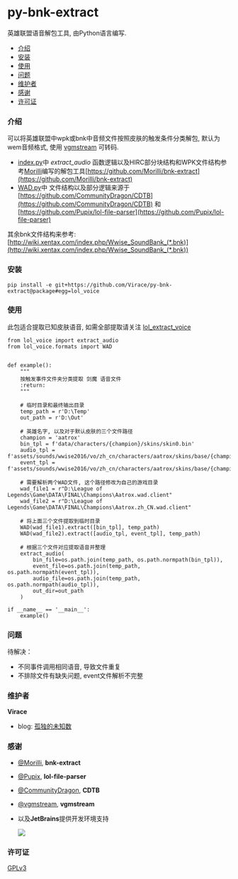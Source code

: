 # py-bnk-extract

英雄联盟语音解包工具, 由Python语言编写.


- [介绍](#介绍)
- [安装](#安装)
- [使用](#使用)
- [问题](#问题)
- [维护者](#维护者)
- [感谢](#感谢)
- [许可证](#许可证)


### 介绍
可以将英雄联盟中wpk或bnk中音频文件按照皮肤的触发条件分类解包, 默认为wem音频格式, 使用 [vgmstream](https://vgmstream.org/downloads) 可转码.

- [index.py](lol_voice/index.py#L136)中 _extract_audio_ 函数逻辑以及HIRC部分块结构和WPK文件结构参考[Morilli](https://github.com/Morilli)编写的解包工具[https://github.com/Morilli/bnk-extract](https://github.com/Morilli/bnk-extract)
- [WAD.py](lol_voice/formats/WAD/WAD.py)中 文件结构以及部分逻辑来源于[https://github.com/CommunityDragon/CDTB](https://github.com/CommunityDragon/CDTB) 和 [https://github.com/Pupix/lol-file-parser](https://github.com/Pupix/lol-file-parser)

其余bnk文件结构来参考:[http://wiki.xentax.com/index.php/Wwise_SoundBank_(*.bnk)](http://wiki.xentax.com/index.php/Wwise_SoundBank_(*.bnk))


### 安装



`pip install -e git+https://github.com/Virace/py-bnk-extract@package#egg=lol_voice`

### 使用
此包适合提取已知皮肤语音, 如需全部提取请关注 [lol_extract_voice](https://github.com/Virace/lol_extract_voice)
```
from lol_voice import extract_audio
from lol_voice.formats import WAD


def example():
    """
    按触发事件文件夹分类提取 剑魔 语音文件
    :return:
    """

    # 临时目录和最终输出目录
    temp_path = r'D:\Temp'
    out_path = r'D:\Out'

    # 英雄名字, 以及对于默认皮肤的三个文件路径
    champion = 'aatrox'
    bin_tpl = f'data/characters/{champion}/skins/skin0.bin'
    audio_tpl = f'assets/sounds/wwise2016/vo/zh_cn/characters/aatrox/skins/base/{champion}_base_vo_audio.wpk'
    event_tpl = f'assets/sounds/wwise2016/vo/zh_cn/characters/aatrox/skins/base/{champion}_base_vo_events.bnk'

    # 需要解析两个WAD文件, 这个路径修改为自己的游戏目录
    wad_file1 = r"D:\League of Legends\Game\DATA\FINAL\Champions\Aatrox.wad.client"
    wad_file2 = r"D:\League of Legends\Game\DATA\FINAL\Champions\Aatrox.zh_CN.wad.client"

    # 将上面三个文件提取到临时目录
    WAD(wad_file1).extract([bin_tpl], temp_path)
    WAD(wad_file2).extract([audio_tpl, event_tpl], temp_path)

    # 根据三个文件对应提取语音并整理
    extract_audio(
        bin_file=os.path.join(temp_path, os.path.normpath(bin_tpl)),
        event_file=os.path.join(temp_path, os.path.normpath(event_tpl)),
        audio_file=os.path.join(temp_path, os.path.normpath(audio_tpl)),
        out_dir=out_path
    )

if __name__ == '__main__':
    example()
```
### 问题
待解决：
 - 不同事件调用相同语音, 导致文件重复
 - 不排除文件有缺失问题, event文件解析不完整



### 维护者
**Virace**
- blog: [孤独的未知数](https://x-item.com)

### 感谢
- [@Morilli](https://github.com/Morilli/bnk-extract), **bnk-extract**
- [@Pupix](https://github.com/Pupix/lol-file-parser), **lol-file-parser**
- [@CommunityDragon](https://github.com/CommunityDragon/CDTB), **CDTB** 
- [@vgmstream](https://github.com/vgmstream/vgmstream), **vgmstream**

- 以及**JetBrains**提供开发环境支持
  
  <a href="https://www.jetbrains.com/?from=kratos-pe" target="_blank"><img src="https://cdn.jsdelivr.net/gh/virace/kratos-pe@main/jetbrains.svg"></a>

### 许可证

[GPLv3](LICENSE)